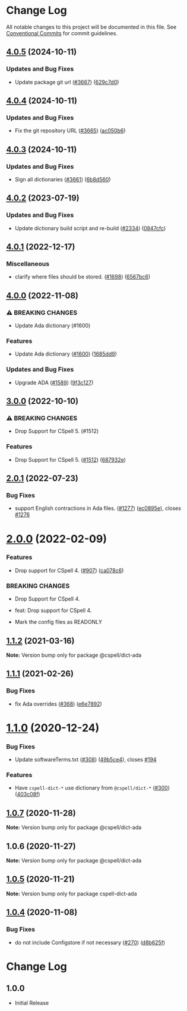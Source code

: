 # Change Log

All notable changes to this project will be documented in this file.
See [Conventional Commits](https://conventionalcommits.org) for commit guidelines.

## [4.0.5](https://github.com/streetsidesoftware/cspell-dicts/compare/@cspell/dict-ada@4.0.4...@cspell/dict-ada@4.0.5) (2024-10-11)


### Updates and Bug Fixes

* Update package git url ([#3667](https://github.com/streetsidesoftware/cspell-dicts/issues/3667)) ([629c7d0](https://github.com/streetsidesoftware/cspell-dicts/commit/629c7d0a5e1bacad1d3874b1f8372edc3494ef97))

## [4.0.4](https://github.com/streetsidesoftware/cspell-dicts/compare/@cspell/dict-ada@4.0.3...@cspell/dict-ada@4.0.4) (2024-10-11)


### Updates and Bug Fixes

* Fix the git repository URL ([#3665](https://github.com/streetsidesoftware/cspell-dicts/issues/3665)) ([ac050b6](https://github.com/streetsidesoftware/cspell-dicts/commit/ac050b697d57820109995e92fac5ccc32ced1723))

## [4.0.3](https://github.com/streetsidesoftware/cspell-dicts/compare/@cspell/dict-ada@4.0.2...@cspell/dict-ada@4.0.3) (2024-10-11)


### Updates and Bug Fixes

* Sign all dictionaries ([#3661](https://github.com/streetsidesoftware/cspell-dicts/issues/3661)) ([6b8d560](https://github.com/streetsidesoftware/cspell-dicts/commit/6b8d560cf51a593458ce42bca415859f872cfc97))

## [4.0.2](https://github.com/streetsidesoftware/cspell-dicts/compare/@cspell/dict-ada@4.0.1...@cspell/dict-ada@4.0.2) (2023-07-19)


### Updates and Bug Fixes

* Update dictionary build script and re-build ([#2334](https://github.com/streetsidesoftware/cspell-dicts/issues/2334)) ([0847cfc](https://github.com/streetsidesoftware/cspell-dicts/commit/0847cfc9623018940e7761e08eeba0ec7c0a320e))

## [4.0.1](https://github.com/streetsidesoftware/cspell-dicts/compare/@cspell/dict-ada@4.0.0...@cspell/dict-ada@4.0.1) (2022-12-17)


### Miscellaneous

* clarify where files should be stored. ([#1698](https://github.com/streetsidesoftware/cspell-dicts/issues/1698)) ([6567bc6](https://github.com/streetsidesoftware/cspell-dicts/commit/6567bc62130404cb32945bdcc3bf07316c839396))

## [4.0.0](https://github.com/streetsidesoftware/cspell-dicts/compare/@cspell/dict-ada@3.0.0...@cspell/dict-ada@4.0.0) (2022-11-08)


### ⚠ BREAKING CHANGES

* Update Ada dictionary (#1600)

### Features

* Update Ada dictionary ([#1600](https://github.com/streetsidesoftware/cspell-dicts/issues/1600)) ([1685dd9](https://github.com/streetsidesoftware/cspell-dicts/commit/1685dd95a20601b66c67bf834ecbf5794b9f556b))


### Updates and Bug Fixes

* Upgrade ADA ([#1589](https://github.com/streetsidesoftware/cspell-dicts/issues/1589)) ([9f3c127](https://github.com/streetsidesoftware/cspell-dicts/commit/9f3c127c94561df1098ee8cb936f1929b2b2df5e))

## [3.0.0](https://github.com/streetsidesoftware/cspell-dicts/compare/@cspell/dict-ada@2.0.1...@cspell/dict-ada@3.0.0) (2022-10-10)


### ⚠ BREAKING CHANGES

* Drop Support for CSpell 5. (#1512)

### Features

* Drop Support for CSpell 5. ([#1512](https://github.com/streetsidesoftware/cspell-dicts/issues/1512)) ([687932e](https://github.com/streetsidesoftware/cspell-dicts/commit/687932e187e4bce87d7904e3a2e53dd6de6ac372))

## [2.0.1](https://github.com/streetsidesoftware/cspell-dicts/compare/@cspell/dict-ada@2.0.0...@cspell/dict-ada@2.0.1) (2022-07-23)


### Bug Fixes

* support English contractions in Ada files. ([#1277](https://github.com/streetsidesoftware/cspell-dicts/issues/1277)) ([ec0895e](https://github.com/streetsidesoftware/cspell-dicts/commit/ec0895e2f4f0728f27df111036513c80000245b1)), closes [#1276](https://github.com/streetsidesoftware/cspell-dicts/issues/1276)



# [2.0.0](https://github.com/streetsidesoftware/cspell-dicts/compare/@cspell/dict-ada@1.1.2...@cspell/dict-ada@2.0.0) (2022-02-09)


### Features

* Drop support for CSpell 4. ([#907](https://github.com/streetsidesoftware/cspell-dicts/issues/907)) ([ca078c6](https://github.com/streetsidesoftware/cspell-dicts/commit/ca078c6a2e188cc3cf6276db1ba7e007f0f06f27))


### BREAKING CHANGES

* Drop Support for CSpell 4.

* feat: Drop support for CSpell 4.
* Mark the config files as READONLY





## [1.1.2](https://github.com/streetsidesoftware/cspell-dicts/compare/@cspell/dict-ada@1.1.1...@cspell/dict-ada@1.1.2) (2021-03-16)

**Note:** Version bump only for package @cspell/dict-ada





## [1.1.1](https://github.com/streetsidesoftware/cspell-dicts/compare/@cspell/dict-ada@1.1.0...@cspell/dict-ada@1.1.1) (2021-02-26)


### Bug Fixes

* fix Ada overrides ([#368](https://github.com/streetsidesoftware/cspell-dicts/issues/368)) ([e6e7892](https://github.com/streetsidesoftware/cspell-dicts/commit/e6e789255f52720d03046c6b876b3c8e78df4519))





# [1.1.0](https://github.com/streetsidesoftware/cspell-dicts/compare/@cspell/dict-ada@1.0.7...@cspell/dict-ada@1.1.0) (2020-12-24)


### Bug Fixes

* Update softwareTerms.txt ([#308](https://github.com/streetsidesoftware/cspell-dicts/issues/308)) ([49b5ce4](https://github.com/streetsidesoftware/cspell-dicts/commit/49b5ce4a2436f3c99969d6425128d55f84c8a7fc)), closes [#194](https://github.com/streetsidesoftware/cspell-dicts/issues/194)


### Features

* Have `cspell-dict-*` use dictionary from `@cspell/dict-*` ([#300](https://github.com/streetsidesoftware/cspell-dicts/issues/300)) ([403c08f](https://github.com/streetsidesoftware/cspell-dicts/commit/403c08fbd1d11a083f586e591b87ef9a47f71944))





## [1.0.7](https://github.com/streetsidesoftware/cspell-dicts/compare/@cspell/dict-ada@1.0.6...@cspell/dict-ada@1.0.7) (2020-11-28)

**Note:** Version bump only for package @cspell/dict-ada





## 1.0.6 (2020-11-27)

**Note:** Version bump only for package @cspell/dict-ada





## [1.0.5](https://github.com/streetsidesoftware/cspell-dicts/compare/cspell-dict-ada@1.0.4...cspell-dict-ada@1.0.5) (2020-11-21)

**Note:** Version bump only for package cspell-dict-ada

## [1.0.4](https://github.com/streetsidesoftware/cspell-dicts/compare/cspell-dict-ada@1.0.3...cspell-dict-ada@1.0.4) (2020-11-08)

### Bug Fixes

- do not include Configstore if not necessary ([#270](https://github.com/streetsidesoftware/cspell-dicts/issues/270)) ([d8b625f](https://github.com/streetsidesoftware/cspell-dicts/commit/d8b625f2f42d5cc6c4a9390216ac1e5037886e44))

# Change Log

## 1.0.0

- Initial Release
